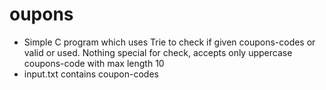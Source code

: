 # oupons

* Simple C program which uses Trie to check if given coupons-codes or valid or used. Nothing special for check, accepts only uppercase coupons-code with max length 10
* input.txt contains coupon-codes
